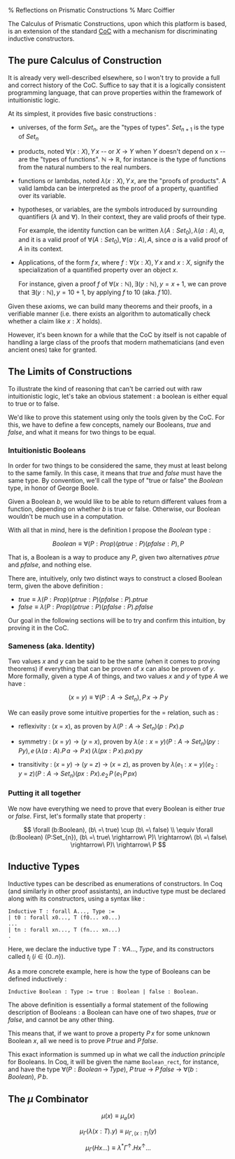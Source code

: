 % Reflections on Prismatic Constructions
% Marc Coiffier

The Calculus of Prismatic Constructions, upon which this platform is
based, is an extension of the standard
[CoC](https://en.wikipedia.org/wiki/Calculus_of_constructions) with a
mechanism for discriminating inductive constructors.

The pure Calculus of Construction
----------------------------

It is already very well-described elsewhere, so I won't try to provide
a full and correct history of the CoC. Suffice to say that it is a
logically consistent programming language, that can prove properties
within the framework of intuitionistic logic.

At its simplest, it provides five basic constructions :

  - universes, of the form $Set_n$, are the "types of
    types". $Set_{n+1}$ is the type of $Set_{n}$

  - products, noted $\forall (x:X), Y\,x$ -- or $X\ \rightarrow\ Y$
    when $Y$ doesn't depend on x -- are the "types of
    functions". $\mathbb{N}\ \rightarrow\ \mathbb{R}$, for instance is
    the type of functions from the natural numbers to the real numbers.

  - functions or lambdas, noted $\lambda (x:X), Y\,x$, are the "proofs
    of products". A valid lambda can be interpreted as the proof of a
    property, quantified over its variable.

  - hypotheses, or variables, are the symbols introduced by
    surrounding quantifiers ($\lambda$ and $\forall$). In their
    context, they are valid proofs of their type.

    For example, the identity function can be written $\lambda
    (A:Set_{0}), \lambda (a:A), a$, and it is a valid proof of
    $\forall (A:Set_{0}), \forall (a:A), A$, since $a$ is a valid
    proof of $A$ in its context.

  - Applications, of the form $f\,x$, where $f : \forall (x:X), Y\,x$
    and $x : X$, signify the specialization of a quantified property
    over an object $x$.

    For instance, given a proof $f$ of $\forall (x:\mathbb{N}), \exists
    (y:\mathbb{N}), y = x+1$, we can prove that $\exists
    (y:\mathbb{N}), y=10+1$, by applying $f$ to $10$ (aka. $f\,10$).

Given these axioms, we can build many theorems and their proofs, in a
verifiable manner (i.e. there exists an algorithm to automatically
check whether a claim like $x : X$ holds).

However, it's been known for a while that the CoC by itself is not
capable of handling a large class of the proofs that modern
mathematicians (and even ancient ones) take for granted.

The Limits of Constructions
---------------------------

To illustrate the kind of reasoning that can't be carried out with raw
intuitionistic logic, let's take an obvious statement : a boolean is
either equal to true or to false.

We'd like to prove this statement using only the tools given by the
CoC. For this, we have to define a few concepts, namely our Booleans,
$true$ and $false$, and what it means for two things to be equal.

### Intuitionistic Booleans

In order for two things to be considered the same, they must at least
belong to the same family. In this case, it means that $true$ and
$false$ must have the same type. By convention, we'll call the type of
"true or false" the $Boolean$ type, in honor of George Boole.

Given a Boolean $b$, we would like to be able to return different
values from a function, depending on whether $b$ is true or
false. Otherwise, our Boolean wouldn't be much use in a computation.

With all that in mind, here is the definition I propose the $Boolean$ type :

$$
Boolean \equiv \forall (P:Prop) (ptrue:P) (pfalse:P), P
$$

That is, a Boolean is a way to produce any $P$, given two alternatives
$ptrue$ and $pfalse$, and nothing else.

There are, intuitively, only two distinct ways to construct a closed
Boolean term, given the above definition :

  - $true \equiv \lambda (P:Prop) (ptrue:P) (pfalse:P). ptrue$
  - $false \equiv \lambda (P:Prop) (ptrue:P) (pfalse:P). pfalse$

Our goal in the following sections will be to try and confirm this
intuition, by proving it in the CoC.

### Sameness (aka. Identity)

Two values $x$ and $y$ can be said to be the same (when it comes to
proving theorems) if everything that can be proven of $x$ can also
be proven of $y$. More formally, given a type $A$ of things, and two
values $x$ and $y$ of type $A$ we have :

$$
(x\ =\ y) \equiv \forall (P:A\ \rightarrow\ Set_{n}), P\,x\ \rightarrow\ P\,y
$$

We can easily prove some intuitive properties for the $=$
relation, such as :

  - reflexivity : $(x\ =\ x)$, as proven by $\lambda (P:A\ \rightarrow\ Set_{n}) (p:P x). p$

  - symmetry : $(x\ =\ y) \rightarrow (y\ =\ x)$, proven by
    $\lambda (e:x\ =\ y) (P:A\ \rightarrow\ Set_{n}) (py:P y), e
    \,(\lambda (a:A). P\,a \rightarrow P\,x)\,(\lambda (px:P\,x). px)\,py$
    	      
  - transitivity : $(x\ =\ y)\ \rightarrow\ (y\ =\ z)\
    \rightarrow\ (x\ =\ z)$, as proven by $\lambda (e_1:x\ =\
    y) (e_2:y\ =\ z) (P:A\ \rightarrow\ Set_{n}) (px:P x). e_2\,P\,
    (e_1\,P\,px)$

### Putting it all together

We now have everything we need to prove that every Boolean is either
$true$ or $false$. First, let's formally state that property :

$$
\forall (b:Boolean), (b\ =\ true) \cup (b\ =\ false) \\
\equiv \forall (b:Boolean) (P:Set_{n}), (b\ =\ true\ \rightarrow\ P)\ \rightarrow\ (b\ =\ false\ \rightarrow\ P)\ \rightarrow\ P
$$



Inductive Types
-----------

Inductive types can be described as enumerations of constructors. In
Coq (and similarly in other proof assistants), an inductive type must
be declared along with its constructors, using a syntax like :

~~~~~~~{.coq}
Inductive T : forall A..., Type :=
| t0 : forall x0..., T (f0... x0...) 
...
| tn : forall xn..., T (fn... xn...)
.
~~~~~~~~~

Here, we declare the inductive type $T : \forall A..., Type$, and its
constructors called $t_{i}$ ($i \in \{0..n\}$).

As a more concrete example, here is how the type of Booleans can be
defined inductively :

~~~~~~~{.coq}
Inductive Boolean : Type := true : Boolean | false : Boolean.
~~~~~~~~

The above definition is essentially a formal statement of the
following description of Booleans : a Boolean can have one of two
shapes, $true$ or $false$, and cannot be any other thing.

This means that, if we want to prove a property $P\,x$ for some unknown
Boolean $x$, all we need is to prove $P\,true$ and $P\,false$.

This exact information is summed up in what we call the *induction
principle* for Booleans. In Coq, it will be given the name
`Boolean_rect`, for instance, and have the type $\forall
(P:Boolean\,\rightarrow\,Type),\ P\,true\ \rightarrow\ P\,false\
\rightarrow\ \forall (b:Boolean),\ P\,b$.

The $\mu$ Combinator
--------------------

$$
\mu(x) \equiv \mu_{\varnothing}(x)
$$

$$
\mu_{\Gamma}(\lambda(x:T). y)
\equiv
\mu_{\Gamma, (x:T)}(y)
$$

$$
\mu_{\Gamma}(H x...) \equiv \lambda^* \Gamma^\uparrow. H x^\uparrow...
$$
